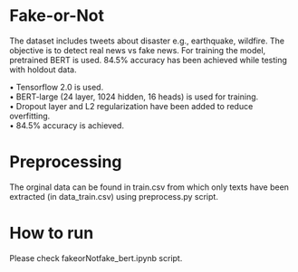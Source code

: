 # Fake-or-Not
The dataset includes tweets about disaster e.g., earthquake, wildfire. The objective is to detect real news vs fake news. For training the model, pretrained BERT is used. 84.5% accuracy has been achieved while testing with holdout data.

• Tensorflow 2.0 is used.<br/>
• BERT-large (24 layer, 1024 hidden, 16 heads) is used for training.<br/>
• Dropout layer and L2 regularization have been added to reduce overfitting.<br/>
• 84.5% accuracy is achieved.<br/>

# Preprocessing

The orginal data can be found in train.csv from which only texts have been extracted (in data_train.csv) using preprocess.py script.

# How to run

Please check fakeorNotfake_bert.ipynb script.

